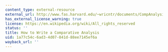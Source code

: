 ```yaml
---
content_type: external-resource
external_url: http://www.fas.harvard.edu/~wricntr/documents/CompAnalysis.html
has_external_license_warning: true
license: https://en.wikipedia.org/wiki/All_rights_reserved
status: ''
title: How to Write a Comparative Analysis
uid: 1a77c54c-6ad3-4d07-841d-88ee7145ef6a
wayback_url: ''
---
```

